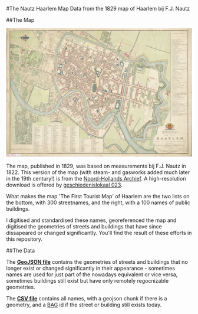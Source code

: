#The Nautz Haarlem Map
Data from the 1829 map of Haarlem bij F.J. Nautz

##The Map

![The Nautz Haarlem Map](img/kaart.jpg)

The map, published in 1829, was based on measurements bij F.J. Nautz in 1822. This version of the map (with steam- and gasworks added much later in the 19th century!) is from the [Noord-Hollands Archief](http://noord-hollandsarchief.nl/beelden/beeldbank/detail/3f2a45da-fb8f-11df-9e4d-523bc2e286e2). A high-resolution download is offered by [geschiedenislokaal 023](http://www.geschiedenislokaal023.nl/bronnen/stad-in-verval-1829/).

What makes the map 'The First Tourist Map' of Haarlem are the two lists on the bottom, with 300 streetnames, and the right, with a 100 names of public buildings.

I digitised and standardised these names, georeferenced the map and digitised the geometries of streets and buildings that have since dissapeared or changed significantly. You'll find the result of these efforts in this repository.

##The Data

The [__GeoJSON file__](nautz.geojson) contains the geometries of streets and buildings that no longer exist or changed significantly in their appearance - sometimes names are used for just part of the nowadays equivalent or vice versa, sometimes buildings still exist but have only remotely regocnizable geometries.

The [__CSV file__](nautz.csv) contains all names, with a geojson chunk if there is a geometry, and a [BAG](https://nl.wikipedia.org/wiki/Basisregistraties_Adressen_en_Gebouwen) id if the street or building still exists today.
